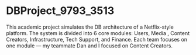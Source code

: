 # DBProject_9793_3513
 This academic project simulates the DB architecture of a Netflix-style platform. The system is divided into 6 core modules: Users, Media , Content Creators, Infrastructure, Tech Support, and Finance. Each team focuses on one module — my teammate Dan and I focused on Content Creators.
